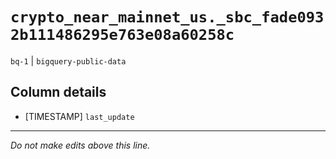 # `crypto_near_mainnet_us._sbc_fade0932b111486295e763e08a60258c`
`bq-1` | `bigquery-public-data`

## Column details
* [TIMESTAMP] `last_update`

-------------------------------------------------------------------------------
*Do not make edits above this line.*
